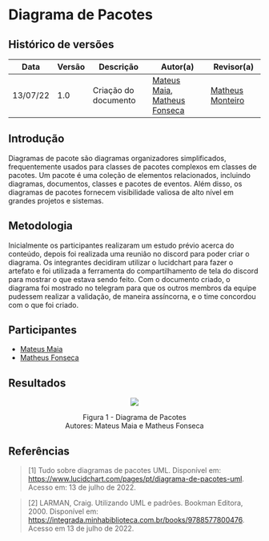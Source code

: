 # Diagrama de Pacotes

## Histórico de versões
| Data     | Versão | Descrição            | Autor(a)                                                                                                   | Revisor(a)                             |
| -------- | ------ | -------------------- | ---------------------------------------------------------------------------------------------------------- | -------------------------------------- |
| 13/07/22 | 1.0    | Criação do documento | [Mateus Maia](https://github.com/mateusmaiamaia), [Matheus Fonseca](https://github.com/gatotabaco) | [Matheus Monteiro](https://github.com/matheusyanmonteiro) |


## Introdução

Diagramas de pacote são diagramas organizadores simplificados, frequentemente usados ​​para classes de pacotes complexos em classes de pacotes. Um pacote é uma coleção de elementos relacionados, incluindo diagramas, documentos, classes e pacotes de eventos. Além disso, os diagramas de pacotes fornecem visibilidade valiosa de alto nível em grandes projetos e sistemas.

## Metodologia

Inicialmente os participantes realizaram um estudo prévio acerca do conteúdo, depois foi realizada uma reunião no discord para poder criar o diagrama. Os integrantes decidiram utilizar o lucidchart para fazer o artefato e foi utilizada a ferramenta do compartilhamento de tela do discord para mostrar o que estava sendo feito. Com o documento criado, o diagrama foi mostrado no telegram para que os outros membros da equipe pudessem realizar a validação, de maneira assíncorna, e o time concordou com o que foi criado.

## Participantes

- [Mateus Maia](https://github.com/mateusmaiamaia)
- [Matheus Fonseca](https://github.com/gatotabaco)

## Resultados

<p align = "center"> <img src="images/diagramas/diagramaDePacotes.jpeg"/> </p>
<p align = "center"> 
Figura 1 - Diagrama de Pacotes <br>
Autores: Mateus Maia e Matheus Fonseca
</p>

## Referências


> [1] Tudo sobre diagramas de pacotes UML. Disponível em: <https://www.lucidchart.com/pages/pt/diagrama-de-pacotes-uml>. Acesso em: 13 de julho de 2022.

> [2] LARMAN, Craig. Utilizando UML e padrões. Bookman Editora, 2000. Disponível em: <https://integrada.minhabiblioteca.com.br/books/9788577800476>. Acesso em 13 de julho de 2022.


